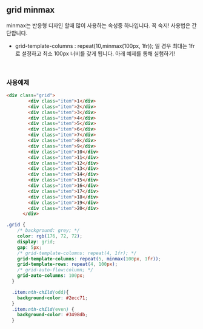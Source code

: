 ## grid minmax

minmax는 반응형 디자인 할때 많이 사용하는 속성중 하나입니다. 꼭 숙지! 사용법은 간단합니다. 
- grid-template-columns : repeat(10,minmax(100px, 1fr)); 일 경우 최대는 1fr로 설정하고 최소 100px 너비를 갖게 됩니다. 아래 예제를 통해 실험하기!

<br />

### 사용예제

```html
<div class="grid">
        <div class="item">1</div>
        <div class="item">2</div>
        <div class="item">3</div>
        <div class="item">4</div>
        <div class="item">5</div>
        <div class="item">6</div>
        <div class="item">7</div>
        <div class="item">8</div>
        <div class="item">9</div>
        <div class="item">10</div>
        <div class="item">11</div>
        <div class="item">12</div>
        <div class="item">13</div>
        <div class="item">14</div>
        <div class="item">15</div>
        <div class="item">16</div>
        <div class="item">17</div>
        <div class="item">18</div>
        <div class="item">19</div>
        <div class="item">20</div>
      </div>
```

```css
.grid {
    /* background: grey; */
    color: rgb(176, 72, 72);
    display: grid;
    gap: 5px;
    /* grid-template-columns: repeat(4, 1fr); */
    grid-template-columns: repeat(5, minmax(100px, 1fr));
    grid-template-rows: repeat(4, 100px);
    /* grid-auto-flow:column; */
    grid-auto-columns: 100px;
  }

  .item:nth-child(odd){
    background-color: #2ecc71;
  }
  .item:nth-child(even) {
    background-color: #3498db;
  }
  ```